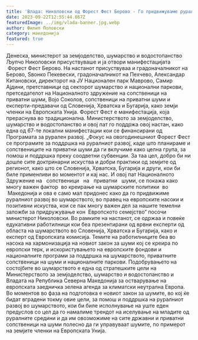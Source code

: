 ```yaml
---
title: 'Влада: Николовски од Форест Фест Берово - Го придвижуваме руралниот развој во шумарството, согласно европските насоки и позитивни искуства - 22 СЕПТЕМВРИ 2023'
date: 2023-09-22T12:55:44.867Z
featuredImage: ../img/vlada-banner.jpg.webp
author: Филип Поповски
category: македонија
featured: true
---
```

Денеска, министерот за земјоделство, шумарство и водостопанство Љупчо Николовски присуствуваше и ја отвори манифестацијата  Форест Фест Берово. На настанот присуствуваа и градоначалникот на Берово, Ѕвонко Пекевески, градоначалникот на Пехчево, Александар Китановски, директорот на ЈУ Национален парк Маврово, Самир Ајдини, претставници од секторот шумарство и национални паркови, претседателот на Националното здружение на сопственици на приватни шуми, Војо Соколов, сопственици на приватни шуми и експерти-предавачи од Словенија, Хрватска и Бугарија, како земји членки на Европската Унија.
Форест Фест е манифестација, која прераснува во традиционална. Министерството за земјоделство, шумарство и водостопанство и овој пат го поддржа овој настан, како една од 67-те локални манифестации кои се финансирани од Програмата за рурален развој.
„Фокус на овогодинешниот Форест Фест се програмите за поддршка на руралниот развој, каде што планираме и сопствениците на приватни шуми да ги вклучиме како целна група, за помош и поддршка преку соодветни субвенции. За таа цел, добро би ни дошле сите доктринарни искуства и добри практики од земјите од регионот, како што се Словенија, Хрватска, Бугарија и други, кои би биле применливи во моментот и кај нас. И овој пат Националното Здружение на   сопственици   на   приватни   шуми, се покажа како многу важен фактор  во креирање на шумарските политики  во  Македонија и ова е само мал придонес како да го придвижиме руралниот развој во шумарството, во правец на европските насоки и позитивни искуства, кои се пак многу важен дел за нашите темелни заложби за придружување кон  Европското семејство“ посочи министерот Николовски.
Во рамките на настанот, се одржаа и повеќе едукативни работилници кои беа презентирани од врвни експерти од областа на шумарството во Словенија, Хрватска и Бугарија, како и експерт од Европската комисија. Темите на работилниците беа во насока на хармонизација на новиот закон за шуми кој се креира по европски терк, и искористувањето на европските фондови и националните програми за поддршка на шумарството, приватните сопственици на шуми и националните паркови.
Подобрувањето на состојбите во шумарството е една од стратешките цели на Министерството за земјоделство, шумарство и водостопанство и Владата на Република Северна Македонија за остварување на европската заедничка зелена агенда за климатски неутрална Европа.
Во моментов во фаза на подготовка е новиот закон за шумите, во кој ќе бидат вградени токму овие цели, за помош и поддршка на руралниот развој во шумарството, кои би биле исполнување на уште еден предуслов со цел да го намалиме трендот на иселување на младите од руралните средини и да им овозможиме на сите државни и приватни сопственици на шуми полесно да ги управуваат шумите, по примерот на земјите членки на Европската Унија.
